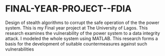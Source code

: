 # FINAL-YEAR-PROJECT--FDIA
Design of stealth algorithms to corrupt the safe operation of the the power system. This is my Final year project at The University of Lagos. This research examines the vulnerability of the power system to a data integrity attack. I modeled the whole system using MATLAB. This research forms a basis for the development of suitable countermeasures against such vulnerabilities 
